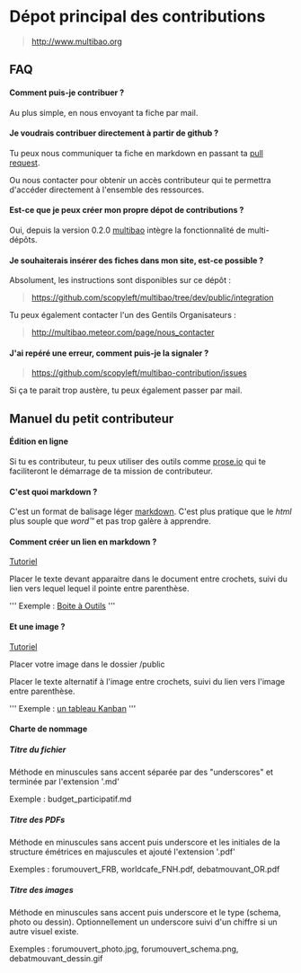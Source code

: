 # Dépot principal des contributions

> http://www.multibao.org

## FAQ

#### Comment puis-je contribuer ?

Au plus simple, en nous envoyant ta fiche par mail.

#### Je voudrais contribuer directement à partir de github ?

Tu peux nous communiquer ta fiche en markdown en passant ta [pull request](https://github.com/scopyleft/multibao-contribution/pulls).

Ou nous contacter pour obtenir un accès contributeur qui te permettra d'accéder directement à l'ensemble des ressources.

#### Est-ce que je peux créer mon propre dépot de contributions ?

Oui, depuis la version 0.2.0 [multibao](https://github.com/scopyleft/multibao) intègre la fonctionnalité de multi-dépôts.

#### Je souhaiterais insérer des fiches dans mon site, est-ce possible ?

Absolument, les instructions sont disponibles sur ce dépôt :
> https://github.com/scopyleft/multibao/tree/dev/public/integration

Tu peux également contacter l'un des Gentils Organisateurs :
> http://multibao.meteor.com/page/nous_contacter

#### J'ai repéré une erreur, comment puis-je la signaler ?
> https://github.com/scopyleft/multibao-contribution/issues

Si ça te parait trop austère, tu peux également passer par mail.

## Manuel du petit contributeur

#### Édition en ligne

Si tu es contributeur, tu peux utiliser des outils comme [prose.io](http://prose.io/#scopyleft/multibao-contribution) qui te faciliteront le démarrage de ta mission de contributeur.

#### C'est quoi markdown ?

C'est un format de balisage léger [markdown](http://fr.wikipedia.org/wiki/Markdown). C'est plus pratique que le _html_ plus souple que _word™_ et pas trop galère à apprendre.

#### Comment créer un lien en markdown ?

[Tutoriel](http://markdowntutorial.com/lesson/3/)

Placer le texte devant apparaitre dans le document entre crochets, suivi du lien vers lequel lequel il pointe entre parenthèse.

'''
Exemple : [Boite à Outils](http://www.multibao.org)
'''

#### Et une image ?

[Tutoriel](http://markdowntutorial.com/lesson/4/)

Placer votre image dans le dossier /public

Placer le texte alternatif à l'image entre crochets, suivi du lien vers l'image entre parenthèse.

'''
Exemple : [un tableau Kanban](/kanban_photo.png)
'''

#### Charte de nommage

##### Titre du fichier
Méthode en minuscules sans accent séparée par des "underscores" et terminée par l'extension '.md'

Exemple : budget_participatif.md

##### Titre des PDFs
Méthode en minuscules sans accent puis underscore et les initiales de la structure émétrices en majuscules et ajouté l'extension '.pdf'

Exemples : forumouvert_FRB, worldcafe_FNH.pdf, debatmouvant_OR.pdf

##### Titre des images
Méthode en minuscules sans accent puis underscore et le type (schema, photo ou dessin).
Optionnellement un underscore suivi d'un chiffre si un autre visuel existe.

Exemples : forumouvert_photo.jpg, forumouvert_schema.png, debatmouvant_dessin.gif
